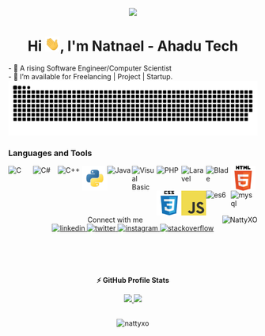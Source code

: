 <p align="center">
  <img src="https://github.com/thompsonemerson/thompsonemerson/raw/master/cover-thompson.png" height="200"/>
</p>

<h1 align="center">Hi <img src="https://raw.githubusercontent.com/ABSphreak/ABSphreak/master/gifs/Hi.gif" width="30px">, I'm Natnael - Ahadu Tech</h1>
- 🔭 A rising Software Engineer/Computer Scientist
<br>
- 🤝 I’m available for Freelancing | Project | Startup.

<div align="center">
  <img  src="https://github.com/1999AZZAR/1999AZZAR/blob/main/resources/img/grid-snake.svg"
       alt="snake"/></a>
</div>

### Languages and Tools

<a href="https://github.com/NattyXO/alx-low_level_programming">
  <img align="left" alt="C" width="50px" src="https://cdn.iconscout.com/icon/free/png-512/c-programming-569564.png" />
</a>
<a href="https://github.com/NattyXO/Barcode-QR-Generator">
  <img align="left" alt="C#" width="50px" src="https://cdn3d.iconscout.com/3d/free/thumb/free-c-sharp-9294854-7577997.png" />
</a>
<a href="https://github.com/NattyXO/SnakeGame">
  <img align="left" alt="C++" width="50px" src="https://cdn3d.iconscout.com/3d/free/thumb/free-c-language-logo-6563484-5453029.png" />
</a>
<a href="https://github.com/NattyXO/alx-higher_level_programming">
  <img align="left" alt="Python" width="50px" src="https://raw.githubusercontent.com/github/explore/80688e429a7d4ef2fca1e82350fe8e3517d3494d/topics/python/python.png" />
</a>

<a href="https://github.com/NattyXO/Tic-Tac-Toe-Offline-Game-For-ALX">
  <img align="left" alt="Java" width="50px" src="https://cdn3d.iconscout.com/3d/free/thumb/free-java-9294874-7578017.png" />
</a>

<a href="https://github.com/NattyXO/Scientific-calculator">
  <img align="left" alt="Visual Basic" width="50px" src="https://r0.klipartz.com/path/789/452/35/5b408e22b1ba8-4a55133d80000d314a1a22e48a8e9aa0.png" />
</a>

<a href="https://github.com/NattyXO/Webstack---Portfolio-Project">
  <img align="left" alt="PHP" width="50px" src="https://cdn3d.iconscout.com/3d/free/thumb/free-php-9294883-7578026.png" />
</a>

<a href="https://github.com/NattyXO/Webstack---Portfolio-Project">
  <img align="left" alt="Laravel" width="50px" src="https://cdn3d.iconscout.com/3d/free/thumb/free-laravel-framework-logo-6563587-5453023.png" />
</a>

<a href="https://github.com/NattyXO/Webstack---Portfolio-Project">
  <img align="left" alt="Blade" width="50px" src="https://avatars.githubusercontent.com/u/87367346?s=200&v=4" />
</a>

<a href="https://github.com/NattyXO/AirBnB_clone_v3">
  <img align="left" alt="html" width="50px" src="https://raw.githubusercontent.com/github/explore/80688e429a7d4ef2fca1e82350fe8e3517d3494d/topics/html/html.png" />
</a>
<a href="https://github.com/NattyXO/AirBnB_clone_v3">
  <img align="left" alt="css" width="50px" src="https://raw.githubusercontent.com/github/explore/80688e429a7d4ef2fca1e82350fe8e3517d3494d/topics/css/css.png" />
</a>
<a href="https://github.com/NattyXO/alx-backend-javascript">
  <img align="left" alt="JS" width="50px" src="https://raw.githubusercontent.com/github/explore/80688e429a7d4ef2fca1e82350fe8e3517d3494d/topics/javascript/javascript.png" />
</a>
<a href="https://github.com/NattyXO/alx-backend-javascript">
  <img align="left" alt="es6" width="50px" src="https://codus.acyclique.com/wp-content/uploads/2017/11/ES6-JS.png" />
</a>

<a href="">
  <img align="left" alt="mysql" width="50px" height="50px" src="https://kinsta.com/fr/wp-content/uploads/sites/4/2019/04/logo-mysql-1.svg" />
</a>

<br>
<br>
<br>
<br>
<p><img align="right" src="https://github-readme-streak-stats.herokuapp.com/?user=NattyXO&" alt="NattyXO" /></p>
<br>

<div align="center">Connect with me</div>  
<div align="center">
<a href="https://www.linkedin.com/in/natnael-bizuneh-zenebe/" target="_blank">
<img src=https://img.shields.io/badge/linkedin-%231E77B5.svg?&style=for-the-badge&logo=linkedin&logoColor=white alt=linkedin style="margin-bottom: 5px;" />

</a>
<a href="https://www.youtube.com/c/AhaduTech" target="_blank">
<img src=https://img.shields.io/youtube/channel/subscribers/UCZ0kLcM30JbqMDzqjjdRibg?style=social alt=twitter style="margin-bottom: 5px;" />
</a>
<a href="https://www.instagram.com/ahadu_tech/" target="_blank">
<img src=https://img.shields.io/badge/instagram-%23000000.svg?&style=for-the-badge&logo=instagram&logoColor=white alt=instagram style="margin-bottom: 5px;" />
</a>

<a href="https://stackoverflow.com/users/20922547/natnael-bizuneh" target="_blank">
<img src=https://img.shields.io/badge/stackoverflow-%23F28032.svg?&style=for-the-badge&logo=stackoverflow&logoColor=white alt=stackoverflow style="margin-bottom: 5px;" />
</a>  
<br>  
<br><br>  
<br>
<br>

**:zap: GitHub Profile Stats**
<p align="center">
<a href="https://github.com/nattyxo">
  <img height="180em" src="https://github-readme-stats-eight-theta.vercel.app/api?username=nattyxo&show_icons=true&theme=algolia&include_all_commits=true&count_private=true"/>
  <img height="180em" src="https://github-readme-stats-eight-theta.vercel.app/api/top-langs/?username=nattyxo&layout=compact&langs_count=8&theme=algolia"/>
</a>
</p>
</div>  
<br>  
<center><img src="https://komarev.com/ghpvc/?username=nattyxo" alt="nattyxo"/></center>
